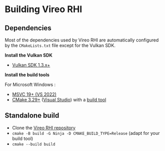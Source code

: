 Building Vireo RHI
===========================================================================

Dependencies
---------------------------------------------------------------------------
Most of the dependencies used by Vireo RHI are automatically configured
by the `CMakeLists.txt` file except for the Vulkan SDK.

**Install the Vulkan SDK**
- [Vulkan SDK 1.3.x+](https://vulkan.lunarg.com/)

**Install the build tools**

For Microsoft Windows :
- [MSVC 19+ (VS 2022)](https://visualstudio.microsoft.com/fr/)
- [CMake 3.29+](https://cmake.org/download/) ([Visual Studio](https://learn.microsoft.com/en-us/cpp/build/cmake-projects-in-visual-studio?view=msvc-170)) with a [build tool](https://github.com/ninja-build/ninja/releases)

Standalone build
---------------------------------------------------------------------------

- Clone the [Vireo RHI repository](https://github.com/HenriMichelon/vireo_rhi)
- `cmake -B build -G Ninja -D CMAKE_BUILD_TYPE=Release` (adapt for your build tool)
- `cmake --build build`

